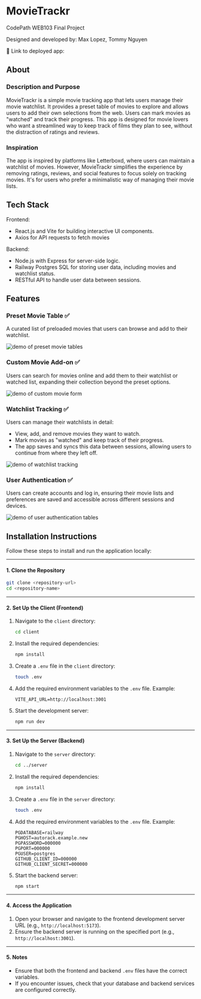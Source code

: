 # MovieTrackr

CodePath WEB103 Final Project

Designed and developed by: Max Lopez, Tommy Nguyen

🔗 Link to deployed app:

## About

### Description and Purpose

MovieTrackr is a simple movie tracking app that lets users manage their movie watchlist. It provides a preset table of movies to explore and allows users to add their own selections from the web. Users can mark movies as "watched" and track their progress. This app is designed for movie lovers who want a streamlined way to keep track of films they plan to see, without the distraction of ratings and reviews.

### Inspiration

The app is inspired by platforms like Letterboxd, where users can maintain a watchlist of movies. However, MovieTrackr simplifies the experience by removing ratings, reviews, and social features to focus solely on tracking movies. It's for users who prefer a minimalistic way of managing their movie lists.

## Tech Stack

Frontend:

- React.js and Vite for building interactive UI components.
- Axios for API requests to fetch movies

Backend:

- Node.js with Express for server-side logic.
- Railway Postgres SQL for storing user data, including movies and watchlist status.
- RESTful API to handle user data between sessions.

## Features

### Preset Movie Table ✅

A curated list of preloaded movies that users can browse and add to their watchlist.

![demo of preset movie tables](./gifs/presetMovies.gif)

### Custom Movie Add-on ✅

Users can search for movies online and add them to their watchlist or watched list, expanding their collection beyond the preset options.

![demo of custom movie form](./gifs/customMovie.gif)

### Watchlist Tracking ✅

Users can manage their watchlists in detail:

- View, add, and remove movies they want to watch.
- Mark movies as "watched" and keep track of their progress.
- The app saves and syncs this data between sessions, allowing users to continue from where they left off.

![demo of watchlist tracking](./gifs/watchlistTracking.gif)

### User Authentication ✅

Users can create accounts and log in, ensuring their movie lists and preferences are saved and accessible across different sessions and devices.

![demo of user authentication tables](./gifs/authExample.gif)

## Installation Instructions

Follow these steps to install and run the application locally:

---

#### 1. **Clone the Repository**

```bash
git clone <repository-url>
cd <repository-name>
```

---

#### 2. **Set Up the Client (Frontend)**

1. Navigate to the `client` directory:

   ```bash
   cd client
   ```

2. Install the required dependencies:

   ```bash
   npm install
   ```

3. Create a `.env` file in the `client` directory:

   ```bash
   touch .env
   ```

4. Add the required environment variables to the `.env` file. Example:

   ```plaintext
   VITE_API_URL=http://localhost:3001
   ```

5. Start the development server:
   ```bash
   npm run dev
   ```

---

#### 3. **Set Up the Server (Backend)**

1. Navigate to the `server` directory:

   ```bash
   cd ../server
   ```

2. Install the required dependencies:

   ```bash
   npm install
   ```

3. Create a `.env` file in the `server` directory:

   ```bash
   touch .env
   ```

4. Add the required environment variables to the `.env` file. Example:

   ```plaintext
   PGDATABASE=railway
   PGHOST=autorack.example.new
   PGPASSWORD=000000
   PGPORT=000000
   PGUSER=postgres
   GITHUB_CLIENT_ID=000000
   GITHUB_CLIENT_SECRET=000000
   ```

5. Start the backend server:
   ```bash
   npm start
   ```

---

#### 4. **Access the Application**

1. Open your browser and navigate to the frontend development server URL (e.g., `http://localhost:5173`).
2. Ensure the backend server is running on the specified port (e.g., `http://localhost:3001`).

---

#### 5. **Notes**

- Ensure that both the frontend and backend `.env` files have the correct variables.
- If you encounter issues, check that your database and backend services are configured correctly.
